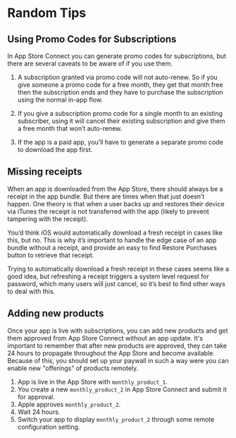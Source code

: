 # Random Tips

## Using Promo Codes for Subscriptions

In App Store Connect you can generate promo codes for subscriptions, but there are several caveats to be aware of if you use them.

1. A subscription granted via promo code will not auto-renew. So if you give someone a promo code for a free month, they get that month free then the subscription ends and they have to purchase the subscription using the normal in-app flow.

2. If you give a subscription promo code for a single month to an existing subscriber, using it will cancel their existing subscription and give them a free month that won’t auto-renew.

3. If the app is a paid app, you’ll have to generate a separate promo code to download the app first.

## Missing receipts

When an app is downloaded from the App Store, there should always be a receipt in the app bundle. But there are times when that just doesn’t happen. One theory is that when a user backs up and restores their device via iTunes the receipt is not transferred with the app (likely to prevent tampering with the receipt).

You’d think iOS would automatically download a fresh receipt in cases like this, but no. This is why it’s important to handle the edge case of an app bundle without a receipt, and provide an easy to find Restore Purchases button to retrieve that receipt.

Trying to automatically download a fresh receipt in these cases seems like a good idea, but refreshing a receipt triggers a system level request for password, which many users will just cancel, so it’s best to find other ways to deal with this.

## Adding new products

Once your app is live with subscriptions, you can add new products and get them approved from App Store Connect without an app update. It's important to remember that after new products are approved, they can take 24 hours to propagate throughout the App Store and become available. Because of this, you should set up your paywall in such a way were you can enable new "offerings" of products remotely. 

1. App is live in the App Store with `monthly_product_1`.
2. You create a new `monthly_product_2` in App Store Connect and submit it for approval.
3. Apple approves `monthly_product_2`.
4. Wait 24 hours.
5. Switch your app to display `monthly_product_2` through some remote configuration setting.